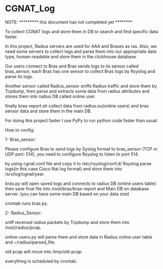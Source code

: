 # CGNAT_Log

NOTE: ********* this document has not completed yet ********

To collect CGNAT logs and store them in DB to search and find specific data faster.

In this project, Radius servers are used for AAA and Brases as ras. Also, we need some servers to collect logs and parse them into our appropriate data type, human-readable and store them in the clickhouse database.

Our users connect to Bras and Bras sends logs to its sensor called bras_sensor, each Bras has one sensor to collect Bras logs by Rsyslog and parse its logs.

Another sensor called Radius_sensor sniffs Radius traffic and store them by Tcpdump, then parse and extracts some data from radius attributes and stores them into radius DB called online user.

finally bras-report.sh collect data from radius.ou(online users) and bras sensor data and store them in the main DB.

For doing this project faster I use PyPy to run python code faster than usual.

How to config:

1- Bras_sensor:

Please configure Bras to send logs by Syslog format to bras_sensor (TCP or UDP port: 514), you need to configure Rsyslog to listen to port 514.

by using cgnat.conf file and copy it to /etc/rsyslog/conf.d/ Rsyslog parse logs(in this case Cisco Nat log format) and store them into /srv/log/cgnat/year.

bras.py will open saved logs and connects to radius DB (online users table) then save final file into /root/bras/bras-report and Main DB on database server. (you can have some main DB based on your data size)

crontab runs bras.py.

2- Radius_Sensor:

sniff received radius packets by Tcpdump and store them into /root/radius/pcap.

online-users.py will parse them and store data in Radius online user table and ~/radius/parsed_file.

old pcap will move into /tmp/old-pcap.

everything is scheduled by crontab.
